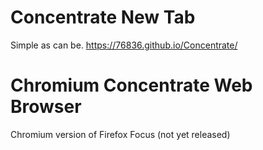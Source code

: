 # Concentrate New Tab
Simple as can be.
https://76836.github.io/Concentrate/

# Chromium Concentrate Web Browser
Chromium version of Firefox Focus
(not yet released)
